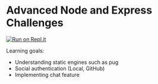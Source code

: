 Advanced Node and Express Challenges
============================
[![Run on Repl.it](https://repl.it/badge/github/freeCodeCamp/boilerplate-mochachai)](https://advanced-node-and-express-challenges.bryanw1.repl.co/)

Learning goals:
- Understanding static engines such as pug
- Social authentication (Local, GitHub)
- Implementing chat feature